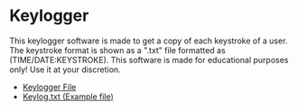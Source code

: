 # Keylogger

This keylogger software is made to get a copy of each keystroke of a user. The keystroke format is shown as a ".txt" file formatted as (TIME/DATE:KEYSTROKE).
This software is made for educational purposes only! Use it at your discretion.

- [Keylogger File](https://github.com/Yasha-Santos/Keylogger/blob/main/Keylogger.py)
- [Keylog.txt (Example file)](https://github.com/Yasha-Santos/Keylogger/blob/main/KeyLog.txt)
